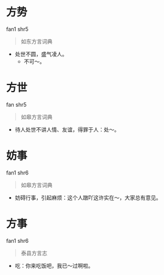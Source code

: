 # 方势
fan1 shr5
> 如东方言词典
- 处世不圆，盛气凌人。
  - 不可～。

# 方世
fan shr5
> 如皋方言词典
- 待人处世不讲人情、友谊，得罪于人：处～。

# 妨事
fan1 shr6
> 如皋方言词典
- 妨碍行事，引起麻烦：这个人蹾吖这许实在～，大家总有意见。

# 方事
fan1 shr6
> 泰县方言志
- 吃：你来吃饭吧，我已～过啊啦。
